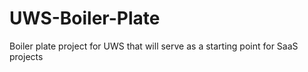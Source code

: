 # UWS-Boiler-Plate
Boiler plate project for UWS that will serve as a starting point for SaaS projects
